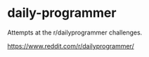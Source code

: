 # daily-programmer
Attempts at the r/dailyprogrammer challenges.

https://www.reddit.com/r/dailyprogrammer/